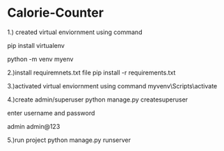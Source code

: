 # Calorie-Counter

1.) created virtual enviornment using command


pip install virtualenv


python -m venv myenv



2.)install requiremnets.txt file
pip install -r requirements.txt
 
3.)activated virtual enviornment using command
myvenv\Scripts\activate

4.)create admin/superuser
python manage.py createsuperuser

enter username and password

admin
admin@123

5.)run project
python manage.py runserver
